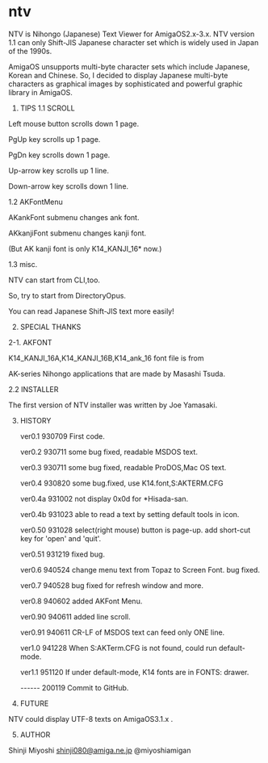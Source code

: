 # ntv
NTV is Nihongo (Japanese) Text Viewer for AmigaOS2.x-3.x.
NTV version 1.1 can only Shift-JIS Japanese character set which is widely used in Japan of the 1990s.

AmigaOS unsupports multi-byte character sets which include Japanese, Korean and Chinese.
So, I decided to display Japanese multi-byte characters as graphical images by sophisticated and powerful graphic library in AmigaOS.


1. TIPS
1.1 SCROLL

Left mouse button scrolls down 1 page.

PgUp       key scrolls up   1 page.

PgDn       key scrolls down 1 page.

Up-arrow   key scrolls up   1 line.

Down-arrow key scrolls down 1 line.


1.2 AKFontMenu

AKankFont submenu changes ank font.

AKkanjiFont submenu changes kanji font.

(But AK kanji font is only K14_KANJI_16* now.)


1.3 misc.

NTV can start from CLI,too.

So, try to start from DirectoryOpus.

You can read Japanese Shift-JIS text more easily!



2. SPECIAL THANKS

2-1. AKFONT

K14_KANJI_16A,K14_KANJI_16B,K14_ank_16 font file is from 

AK-series Nihongo applications that are made by Masashi Tsuda.


2.2 INSTALLER

The first version of NTV installer was written by Joe Yamasaki.



3. HISTORY

   ver0.1   930709 First code.
   
   ver0.2   930711 some bug fixed, readable MSDOS text.
   
   ver0.3   930711 some bug fixed, readable ProDOS,Mac OS text.
   
   ver0.4   930820 some bug.fixed, use K14.font,S:AKTERM.CFG              
   
   ver0.4a  931002 not display 0x0d for *Hisada-san.
   
   ver0.4b  931023 able to read a text by setting default tools in icon.
   
   ver0.50  931028 select(right mouse) button is page-up. add short-cut key for 'open' and 'quit'. 
   
   ver0.51  931219 fixed bug.
   
   ver0.6   940524 change menu text from Topaz to Screen Font. bug fixed. 
   
   ver0.7   940528 bug fixed for refresh window and more.
   
   ver0.8   940602 added AKFont Menu.
   
   ver0.90  940611 added line scroll.
   
   ver0.91  940611 CR-LF of MSDOS text can feed only ONE line.   
   
   ver1.0   941228 When S:AKTerm.CFG is not found, could run default-mode.
   
   ver1.1   951120 If under default-mode, K14 fonts are in FONTS: drawer.
   
   ------   200119 Commit to GitHub.


4. FUTURE

NTV could display UTF-8 texts on AmigaOS3.1.x .


5. AUTHOR

Shinji Miyoshi  shinji080@amiga.ne.jp  @miyoshiamigan
